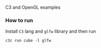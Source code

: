C3 and OpenGL examples


### How to run


Install `C3` lang and `glfw` library and then run


`c3c run cube -l glfw`
